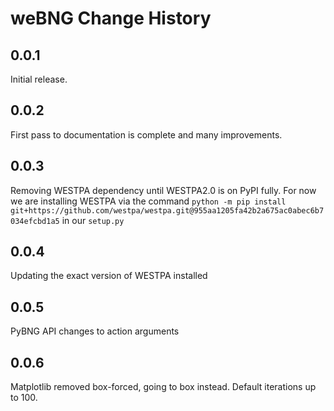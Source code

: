 # weBNG Change History

## 0.0.1

Initial release.

## 0.0.2

First pass to documentation is complete and many improvements. 

## 0.0.3
Removing WESTPA dependency until WESTPA2.0 is on PyPI fully. For now we are installing WESTPA via the command `python -m pip install git+https://github.com/westpa/westpa.git@955aa1205fa42b2a675ac0abec6b7034efcbd1a5` in our `setup.py`

## 0.0.4
Updating the exact version of WESTPA installed

## 0.0.5
PyBNG API changes to action arguments

## 0.0.6
Matplotlib removed box-forced, going to box instead. Default iterations up to 100. 